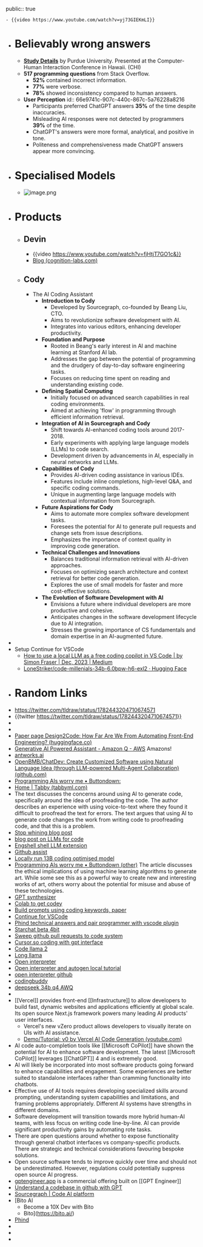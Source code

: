 public:: true

	- {{video https://www.youtube.com/watch?v=yj73GIEKmLI}}
- # Believably wrong answers
	- **[Study Details](https://dl.acm.org/doi/pdf/10.1145/3613904.3642596)**  by Purdue University. Presented at the Computer-Human Interaction Conference in Hawaii. (CHI)
	- **517 programming questions** from Stack Overflow.
		- **52%** contained incorrect information.
		- **77%** were verbose.
		- **78%** showed inconsistency compared to human answers.
	- **User Perception**
	  id:: 66e9741c-907c-440c-867c-5a76228a8216
		- Participants preferred ChatGPT answers **35%** of the time despite inaccuracies.
		- Misleading AI responses were not detected by programmers **39%** of the time.
		- ChatGPT's answers were more formal, analytical, and positive in tone.
		- Politeness and comprehensiveness made ChatGPT answers appear more convincing.
- # Specialised Models
	- ![image.png](../assets/image_1717159684964_0.png)
- # Products
	- ## Devin
		- {{video https://www.youtube.com/watch?v=fjHtjT7GO1c&}}
		- [Blog (cognition-labs.com)](https://www.cognition-labs.com/blog)
	- ## Cody
		- The AI Coding Assistant
			- **Introduction to Cody**
				- Developed by Sourcegraph, co-founded by Beang Liu, CTO.
				- Aims to revolutionize software development with AI.
				- Integrates into various editors, enhancing developer productivity.
			- **Foundation and Purpose**
				- Rooted in Beang's early interest in AI and machine learning at Stanford AI lab.
				- Addresses the gap between the potential of programming and the drudgery of day-to-day software engineering tasks.
				- Focuses on reducing time spent on reading and understanding existing code.
			- **Defining Spatial Computing**
				- Initially focused on advanced search capabilities in real coding environments.
				- Aimed at achieving 'flow' in programming through efficient information retrieval.
			- **Integration of AI in Sourcegraph and Cody**
				- Shift towards AI-enhanced coding tools around 2017-2018.
				- Early experiments with applying large language models (LLMs) to code search.
				- Development driven by advancements in AI, especially in neural networks and LLMs.
			- **Capabilities of Cody**
				- Provides AI-driven coding assistance in various IDEs.
				- Features include inline completions, high-level Q&A, and specific coding commands.
				- Unique in augmenting large language models with contextual information from Sourcegraph.
			- **Future Aspirations for Cody**
				- Aims to automate more complex software development tasks.
				- Foresees the potential for AI to generate pull requests and change sets from issue descriptions.
				- Emphasizes the importance of context quality in improving code generation.
			- **Technical Challenges and Innovations**
				- Balances traditional information retrieval with AI-driven approaches.
				- Focuses on optimizing search architecture and context retrieval for better code generation.
				- Explores the use of small models for faster and more cost-effective solutions.
			- **The Evolution of Software Development with AI**
				- Envisions a future where individual developers are more productive and cohesive.
				- Anticipates changes in the software development lifecycle due to AI integration.
				- Stresses the growing importance of CS fundamentals and domain expertise in an AI-augmented future.
-
- Setup Continue for VSCode
	- [How to use a local LLM as a free coding copilot in VS Code | by Simon Fraser | Dec, 2023 | Medium](https://medium.com/@smfraser/how-to-use-a-local-llm-as-a-free-coding-copilot-in-vs-code-6dffc053369d)
	- [LoneStriker/code-millenials-34b-6.0bpw-h6-exl2 · Hugging Face](https://huggingface.co/LoneStriker/code-millenials-34b-6.0bpw-h6-exl2)
- # Random Links
- https://twitter.com/tldraw/status/1782443204710674571
- {{twitter https://twitter.com/tldraw/status/1782443204710674571}}
-
-
- [Paper page Design2Code: How Far Are We From Automating Front-End Engineering? (huggingface.co)](https://huggingface.co/papers/2403.03163)
- [Generative AI Powered Assistant - Amazon Q - AWS](https://aws.amazon.com/q/)  Amazons!
- [antworks.ai](https://antworks.ai/)
- [OpenBMB/ChatDev: Create Customized Software using Natural Language Idea (through LLM-powered Multi-Agent Collaboration) (github.com)](https://github.com/OpenBMB/ChatDev)
- [Programming AIs worry me • Buttondown:](https://buttondown.email/hillelwayne/archive/programming-ais-worry-me/)
- [Home | Tabby (tabbyml.com)](https://tabby.tabbyml.com/)
- The text discusses the concerns around using AI to generate code, specifically around the idea of proofreading the code. The author describes an experience with using voice-to-text where they found it difficult to proofread the text for errors. The text argues that using AI to generate code changes the work from writing code to proofreading code, and that this is a problem.
- [Stop whining blog post](https://about.sourcegraph.com/blog/cheating-is-all-you-need)
- [blog post on LLMs for code](https://evanthebouncy.github.io/program-synthesis-minimal/generation-with-llm/)
- [Engshell shell LLM extension](https://github.com/emcf/engshell/tree/main)
- [Github assist](https://useadrenaline.com/app)
- [Locally run 13B coding optimised model](https://huggingface.co/ehartford/alpaca1337-13b-4bit/tree/main)
- [Programming AIs worry me • Buttondown (other)](https://buttondown.email/hillelwayne/archive/programming-ais-worry-me/) The article discusses the ethical implications of using machine learning algorithms to generate art. While some see this as a powerful way to create new and interesting works of art, others worry about the potential for misuse and abuse of these technologies.
- [GPT synthesizer](https://github.com/RoboCoachTechnologies/GPT-Synthesizer)
- [Colab to get codey](https://www.techspot.com/news/98792-google-colab-soon-get-ai-code-generation-chatbot.html)
- [Build prompts using coding keywords, paper](https://arxiv.org/abs/2305.06599v3)
- [Continue for VSCode](https://github.com/continuedev/continue)
- [Phind technical answers and pair programmer with vscode plugin](https://www.phind.com/)
- [Starchat beta 4bit](https://huggingface.co/TheBloke/starchat-beta-GPTQ)
- [Sweep github pull requests to code system](https://github.com/sweepai/sweep)
- [Cursor.so coding with gpt interface](https://cursor.so)
- [Code llama 2](https://ai.meta.com/blog/code-llama-large-language-model-coding/)
- [Long llama](https://github.com/CStanKonrad/long_llama/blob/main/instruction_fine_tuning/LongLLamaCode7BInstruct.md)
- [Open interpreter](https://openinterpreter.com/)
- [Open interpreter and autogen local tutorial](https://www.youtube.com/watch?v=DXrpqsjNKbo)
- [open interpreter github](https://github.com/KillianLucas/open-interpreter)
- [codingbuddy](https://codebuddy.ca/)
- [deepseek 34b q4 AWQ](https://huggingface.co/TheBloke/deepseek-coder-33B-instruct-AWQ)
-
- [[Vercel]] provides front-end [[Infrastructure]] to allow developers to build fast, dynamic websites and applications efficiently at global scale. Its open source Next.js framework powers many leading AI products' user interfaces.
	- Vercel's new vZero product allows developers to visually iterate on UIs with AI assistance.
	- [Demo/Tutorial: v0 by Vercel AI Code Generation (youtube.com)](https://www.youtube.com/watch?v=gi5nnOqzHeQ)
- AI code auto-completion tools like [[Microsoft CoPilot]] have shown the potential for AI to enhance software development. The latest [[Microsoft CoPilot]] leverages [[ChatGPT]] 4 and is extremely good.
- AI will likely be incorporated into most software products going forward to enhance capabilities and engagement. Some experiences are better suited to standalone interfaces rather than cramming functionality into chatbots.
- Effective use of AI tools requires developing specialized skills around prompting, understanding system capabilities and limitations, and framing problems appropriately. Different AI systems have strengths in different domains.
- Software development will transition towards more hybrid human-AI teams, with less focus on writing code line-by-line. AI can provide significant productivity gains by automating rote tasks.
- There are open questions around whether to expose functionality through general chatbot interfaces vs company-specific products. There are strategic and technical considerations favouring bespoke solutions.
- Open source software tends to improve quickly over time and should not be underestimated. However, regulations could potentially suppress open source AI progress.
- [gptengineer.app](https://gptengineer.app/) is a commercial offering built on [[GPT Engineer]]
- [Understand a codebase in github with GPT](https://useadrenaline.com/app)
- [Sourcegraph | Code AI platform](https://sourcegraph.com/)
- [Bito AI
	- Become a 10X Dev with Bito
	- Bito](https://bito.ai/)
- [Phind](https://www.phind.com/search?home=true)
-
-
-